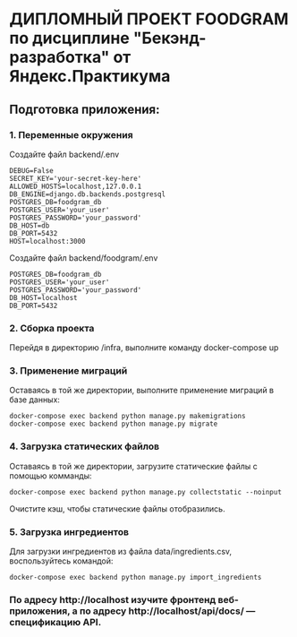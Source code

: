 # ДИПЛОМНЫЙ ПРОЕКТ FOODGRAM по дисциплине "Бекэнд-разработка" от Яндекс.Практикума

## Подготовка приложения:

### 1. Переменные окружения

Создайте файл backend/.env

```
DEBUG=False
SECRET_KEY='your-secret-key-here'
ALLOWED_HOSTS=localhost,127.0.0.1
DB_ENGINE=django.db.backends.postgresql
POSTGRES_DB=foodgram_db
POSTGRES_USER='your_user'
POSTGRES_PASSWORD='your_password'
DB_HOST=db
DB_PORT=5432
HOST=localhost:3000
```

Создайте файл backend/foodgram/.env

```
POSTGRES_DB=foodgram_db
POSTGRES_USER='your_user'
POSTGRES_PASSWORD='your_password'
DB_HOST=localhost
DB_PORT=5432
```

### 2. Сборка проекта

Перейдя в директорию /infra, выполните команду docker-compose up

### 3. Применение миграций

Оставаясь в той же директории, выполните применение миграций в базе данных:

```
docker-compose exec backend python manage.py makemigrations
docker-compose exec backend python manage.py migrate
```

### 4. Загрузка статических файлов

Оставаясь в той же директории, загрузите статические файлы с помощью комманды:

```
docker-compose exec backend python manage.py collectstatic --noinput
```

Очистите кэш, чтобы статические файлы отобразились.

### 5. Загрузка ингредиентов

Для загрузки ингредиентов из файла data/ingredients.csv, воспользуйтесь командой:

```
docker-compose exec backend python manage.py import_ingredients
```

### По адресу http://localhost изучите фронтенд веб-приложения, а по адресу http://localhost/api/docs/ — спецификацию API.

